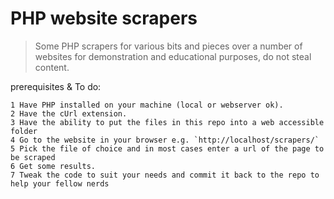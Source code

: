 # PHP website scrapers

> Some PHP scrapers for various bits and pieces over a number of websites for demonstration and educational purposes, do not steal content.

prerequisites & To do:

    1 Have PHP installed on your machine (local or webserver ok).
    2 Have the cUrl extension.
    3 Have the ability to put the files in this repo into a web accessible folder
    4 Go to the website in your browser e.g. `http://localhost/scrapers/`
    5 Pick the file of choice and in most cases enter a url of the page to be scraped
    6 Get some results.
    7 Tweak the code to suit your needs and commit it back to the repo to help your fellow nerds
